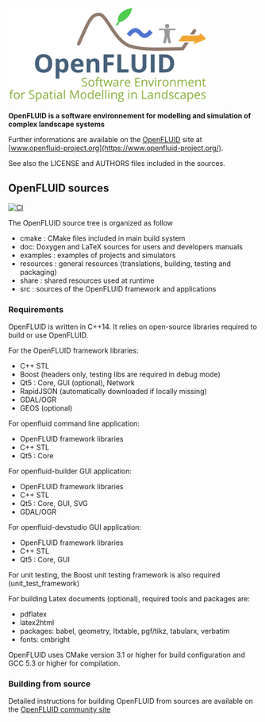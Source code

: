 ![](resources/graphics/openfluid_official_400.png)  
  

**OpenFLUID is a software environnement for modelling and simulation of complex landscape systems**

Further informations are available on the [OpenFLUID](https://www.openfluid-project.org/) site at [www.openfluid-project.org](https://www.openfluid-project.org/).

See also the LICENSE and AUTHORS files included in the sources.  


## OpenFLUID sources 

[![CI](https://github.com/OpenFLUID/openfluid/actions/workflows/CI.yaml/badge.svg)](https://github.com/OpenFLUID/openfluid/actions/workflows/CI.yaml)


The OpenFLUID source tree is organized as follow
- cmake : CMake files included in main build system 
- doc: Doxygen and LaTeX sources for users and developers manuals
- examples : examples of projects and simulators
- resources : general resources (translations, building, testing and packaging)
- share : shared resources used at runtime
- src : sources of the OpenFLUID framework and applications


### Requirements

OpenFLUID is written in C++14. It relies on open-source libraries required to build or use OpenFLUID.

For the OpenFLUID framework libraries:
  - C++ STL
  - Boost (headers only, testing libs are required in debug mode)
  - Qt5 : Core, GUI (optional), Network
  - RapidJSON (automatically downloaded if locally missing)
  - GDAL/OGR
  - GEOS (optional)

For openfluid command line application:
  - OpenFLUID framework libraries
  - C++ STL
  - Qt5 : Core 

For openfluid-builder GUI application:
  - OpenFLUID framework libraries
  - C++ STL
  - Qt5 : Core, GUI, SVG
  - GDAL/OGR

For openfluid-devstudio GUI application:
  - OpenFLUID framework libraries
  - C++ STL
  - Qt5 : Core, GUI

For unit testing, the Boost unit testing framework is also required 
(unit_test_framework)

For building Latex documents (optional), required tools and packages are:
  - pdflatex
  - latex2html
  - packages: babel, geometry, ltxtable, pgf/tikz, tabularx, verbatim
  - fonts: cmbright

OpenFLUID uses CMake version 3.1 or higher for build configuration and GCC 5.3 or higher for compilation.


### Building from source

Detailed instructions for building OpenFLUID from sources are available on the [OpenFLUID community site](https://community.openfluid-project.org/)



